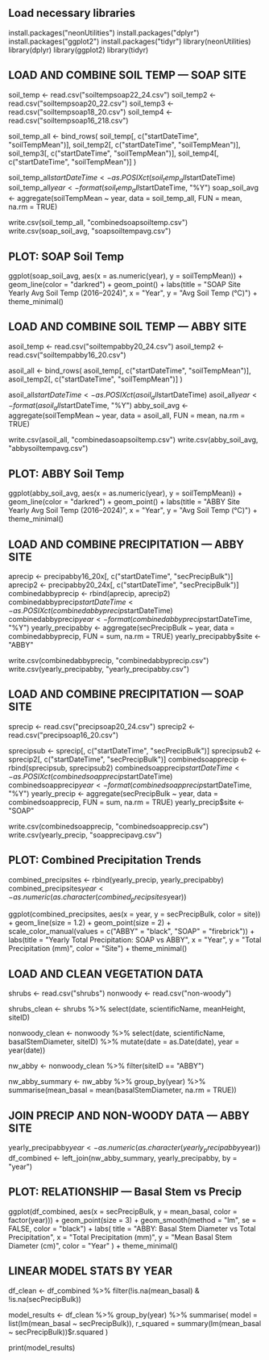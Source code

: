 ## Load necessary libraries

install.packages("neonUtilities")
install.packages("dplyr")
install.packages("ggplot2")
install.packages("tidyr")
library(neonUtilities)
library(dplyr)
library(ggplot2)
library(tidyr)


## LOAD AND COMBINE SOIL TEMP — SOAP SITE

soil_temp <- read.csv("soiltempsoap22_24.csv")
soil_temp2 <- read.csv("soiltempsoap20_22.csv")
soil_temp3 <- read.csv("soiltempsoap18_20.csv")
soil_temp4 <- read.csv("soiltempsoap16_218.csv")

soil_temp_all <- bind_rows(
  soil_temp[, c("startDateTime", "soilTempMean")],
  soil_temp2[, c("startDateTime", "soilTempMean")],
  soil_temp3[, c("startDateTime", "soilTempMean")],
  soil_temp4[, c("startDateTime", "soilTempMean")]
)

soil_temp_all$startDateTime <- as.POSIXct(soil_temp_all$startDateTime)
soil_temp_all$year <- format(soil_temp_all$startDateTime, "%Y")
soap_soil_avg <- aggregate(soilTempMean ~ year, data = soil_temp_all, FUN = mean, na.rm = TRUE)

write.csv(soil_temp_all, "combinedsoapsoiltemp.csv")
write.csv(soap_soil_avg, "soapsoiltempavg.csv")


## PLOT: SOAP Soil Temp

ggplot(soap_soil_avg, aes(x = as.numeric(year), y = soilTempMean)) +
  geom_line(color = "darkred") +
  geom_point() +
  labs(title = "SOAP Site Yearly Avg Soil Temp (2016–2024)", x = "Year", y = "Avg Soil Temp (°C)") +
  theme_minimal()


## LOAD AND COMBINE SOIL TEMP — ABBY SITE

asoil_temp <- read.csv("soiltempabby20_24.csv")
asoil_temp2 <- read.csv("soiltempabby16_20.csv")

asoil_all <- bind_rows(
  asoil_temp[, c("startDateTime", "soilTempMean")],
  asoil_temp2[, c("startDateTime", "soilTempMean")]
)

asoil_all$startDateTime <- as.POSIXct(asoil_all$startDateTime)
asoil_all$year <- format(asoil_all$startDateTime, "%Y")
abby_soil_avg <- aggregate(soilTempMean ~ year, data = asoil_all, FUN = mean, na.rm = TRUE)

write.csv(asoil_all, "combinedasoapsoiltemp.csv")
write.csv(abby_soil_avg, "abbysoiltempavg.csv")


## PLOT: ABBY Soil Temp

ggplot(abby_soil_avg, aes(x = as.numeric(year), y = soilTempMean)) +
  geom_line(color = "darkred") +
  geom_point() +
  labs(title = "ABBY Site Yearly Avg Soil Temp (2016–2024)", x = "Year", y = "Avg Soil Temp (°C)") +
  theme_minimal()


## LOAD AND COMBINE PRECIPITATION — ABBY SITE

aprecip <- precipabby16_20x[, c("startDateTime", "secPrecipBulk")]
aprecip2 <- precipabby20_24x[, c("startDateTime", "secPrecipBulk")]
combinedabbyprecip <- rbind(aprecip, aprecip2)
combinedabbyprecip$startDateTime <- as.POSIXct(combinedabbyprecip$startDateTime)
combinedabbyprecip$year <- format(combinedabbyprecip$startDateTime, "%Y")
yearly_precipabby <- aggregate(secPrecipBulk ~ year, data = combinedabbyprecip, FUN = sum, na.rm = TRUE)
yearly_precipabby$site <- "ABBY"

write.csv(combinedabbyprecip, "combinedabbyprecip.csv")
write.csv(yearly_precipabby, "yearly_precipabby.csv")


## LOAD AND COMBINE PRECIPITATION — SOAP SITE

sprecip <- read.csv("precipsoap20_24.csv")
sprecip2 <- read.csv("precipsoap16_20.csv")

sprecipsub  <- sprecip[, c("startDateTime", "secPrecipBulk")]
sprecipsub2 <- sprecip2[, c("startDateTime", "secPrecipBulk")]
combinedsoapprecip <- rbind(sprecipsub, sprecipsub2)
combinedsoapprecip$startDateTime <- as.POSIXct(combinedsoapprecip$startDateTime)
combinedsoapprecip$year <- format(combinedsoapprecip$startDateTime, "%Y")
yearly_precip <- aggregate(secPrecipBulk ~ year, data = combinedsoapprecip, FUN = sum, na.rm = TRUE)
yearly_precip$site <- "SOAP"

write.csv(combinedsoapprecip, "combinedsoapprecip.csv")
write.csv(yearly_precip, "soapprecipavg.csv")


## PLOT: Combined Precipitation Trends

combined_precipsites <- rbind(yearly_precip, yearly_precipabby)
combined_precipsites$year <- as.numeric(as.character(combined_precipsites$year))

ggplot(combined_precipsites, aes(x = year, y = secPrecipBulk, color = site)) +
  geom_line(size = 1.2) +
  geom_point(size = 2) +
  scale_color_manual(values = c("ABBY" = "black", "SOAP" = "firebrick")) +
  labs(title = "Yearly Total Precipitation: SOAP vs ABBY",
       x = "Year", y = "Total Precipitation (mm)", color = "Site") +
  theme_minimal()


## LOAD AND CLEAN VEGETATION DATA

shrubs <- read.csv("shrubs")
nonwoody <- read.csv("non-woody")

shrubs_clean <- shrubs %>%
  select(date, scientificName, meanHeight, siteID)

nonwoody_clean <- nonwoody %>%
  select(date, scientificName, basalStemDiameter, siteID) %>%
  mutate(date = as.Date(date), year = year(date))

nw_abby <- nonwoody_clean %>%
  filter(siteID == "ABBY")

nw_abby_summary <- nw_abby %>%
  group_by(year) %>%
  summarise(mean_basal = mean(basalStemDiameter, na.rm = TRUE))


## JOIN PRECIP AND NON-WOODY DATA — ABBY SITE

yearly_precipabby$year <- as.numeric(as.character(yearly_precipabby$year))
df_combined <- left_join(nw_abby_summary, yearly_precipabby, by = "year")

## PLOT: RELATIONSHIP — Basal Stem vs Precip

ggplot(df_combined, aes(x = secPrecipBulk, y = mean_basal, color = factor(year))) +
  geom_point(size = 3) +
  geom_smooth(method = "lm", se = FALSE, color = "black") +
  labs(
    title = "ABBY: Basal Stem Diameter vs Total Precipitation",
    x = "Total Precipitation (mm)",
    y = "Mean Basal Stem Diameter (cm)",
    color = "Year"
  ) +
  theme_minimal()


## LINEAR MODEL STATS BY YEAR

df_clean <- df_combined %>%
  filter(!is.na(mean_basal) & !is.na(secPrecipBulk))

model_results <- df_clean %>%
  group_by(year) %>%
  summarise(
    model = list(lm(mean_basal ~ secPrecipBulk)),
    r_squared = summary(lm(mean_basal ~ secPrecipBulk))$r.squared
  )

print(model_results)

